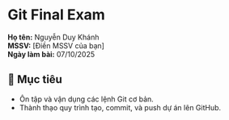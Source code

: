 # Git Final Exam
**Họ tên:** Nguyễn Duy Khánh  
**MSSV:** [Điền MSSV của bạn]  
**Ngày làm bài:** 07/10/2025  

## 🎯 Mục tiêu
- Ôn tập và vận dụng các lệnh Git cơ bản.  
- Thành thạo quy trình tạo, commit, và push dự án lên GitHub.
